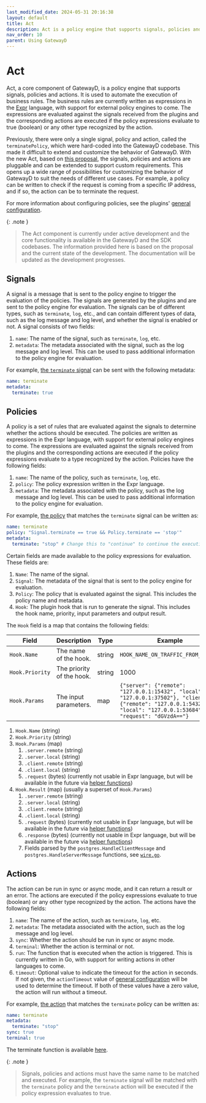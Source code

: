 ```yaml
---
last_modified_date: 2024-05-31 20:16:38
layout: default
title: Act
description: Act is a policy engine that supports signals, policies and actions. It is used to automate the execution of business rules.
nav_order: 10
parent: Using GatewayD
---
```


# Act

Act, a core component of GatewayD, is a policy engine that supports signals, policies and actions. It is used to automate the execution of business rules. The business rules are currently written as expressions in the [Expr](https://github.com/expr-lang/expr) language, with support for external policy engines to come. The expressions are evaluated against the signals received from the plugins and the corresponding actions are executed if the policy expressions evaluate to true (boolean) or any other type recognized by the action.

Previously, there were only a single signal, policy and action, called the `terminatePolicy`, which were hard-coded into the GatewayD codebase. This made it difficult to extend and customize the behavior of GatewayD. With the new Act, based on [this proposal](https://github.com/gatewayd-io/proposals/issues/5), the signals, policies and actions are pluggable and can be extended to support custom requirements. This opens up a wide range of possibilities for customizing the behavior of GatewayD to suit the needs of different use cases. For example, a policy can be written to check if the request is coming from a specific IP address, and if so, the action can be to terminate the request.

For more information about configuring policies, see the plugins' [general configuration](/using-gatewayd/plugins-configuration/general-configurations).

{: .note }
> The Act component is currently under active development and the core functionality is available in the GatewayD and the SDK codebases. The information provided here is based on the proposal and the current state of the development. The documentation will be updated as the development progresses.

## Signals

A signal is a message that is sent to the policy engine to trigger the evaluation of the policies. The signals are generated by the plugins and are sent to the policy engine for evaluation. The signals can be of different types, such as `terminate`, `log`, etc., and can contain different types of data, such as the log message and log level, and whether the signal is enabled or not. A signal consists of two fields:

1. `name`: The name of the signal, such as `terminate`, `log`, etc.
2. `metadata`: The metadata associated with the signal, such as the log message and log level. This can be used to pass additional information to the policy engine for evaluation.

For example, [the `terminate` signal](https://github.com/gatewayd-io/gatewayd-plugin-sdk/blob/d978dc626c5ba7e655f303c6dc51e3335292e4af/act/signal.go#L19-L26) can be sent with the following metadata:

```yaml
name: terminate
metadata:
  terminate: true
```

<!-- [Helper functions](https://github.com/gatewayd-io/gatewayd-plugin-sdk/blob/main/act/signal.go) are provided in the SDK to create and send the signals to the policy engine for plugin development. An example of sending a signal can be found in the cache plugin [here](https://github.com/gatewayd-io/gatewayd-plugin-cache/blob/354012088dc5d72d0f3e13bf10a7498eefea4616/plugin/plugin.go#L146-L163). -->

## Policies

A policy is a set of rules that are evaluated against the signals to determine whether the actions should be executed. The policies are written as expressions in the Expr language, with support for external policy engines to come. The expressions are evaluated against the signals received from the plugins and the corresponding actions are executed if the policy expressions evaluate to a type recognized by the action. Policies have the following fields:

1. `name`: The name of the policy, such as `terminate`, `log`, etc.
2. `policy`: The policy expression written in the Expr language.
3. `metadata`: The metadata associated with the policy, such as the log message and log level. This can be used to pass additional information to the policy engine for evaluation.

For example, [the policy](https://github.com/gatewayd-io/gatewayd/blob/6ccf9b70be368fb935dbc133bf547eae9f590630/act/builtins.go#L38-L42) that matches the `terminate` signal can be written as:

```yaml
name: terminate
policy: "Signal.terminate == true && Policy.terminate == 'stop'"
metadata:
  terminate: "stop" # Change this to "continue" to continue the execution
```

Certain fields are made available to the policy expressions for evaluation. These fields are:

1. `Name`: The name of the signal.
2. `Signal`: The metadata of the signal that is sent to the policy engine for evaluation.
3. `Policy`: The policy that is evaluated against the signal. This includes the policy name and metadata.
4. `Hook`: The plugin hook that is run to generate the signal. This includes the hook name, priority, input parameters and output result.

The `Hook` field is a map that contains the following fields:

| Field           | Description               | Type   | Example                                                                                                                                                            |
| --------------- | ------------------------- | ------ | ------------------------------------------------------------------------------------------------------------------------------------------------------------------ |
| `Hook.Name`     | The name of the hook.     | string | `HOOK_NAME_ON_TRAFFIC_FROM_CLIENT`                                                                                                                                 |
| `Hook.Priority` | The priority of the hook. | string | 1000                                                                                                                                                               |
| `Hook.Params`   | The input parameters.     | map    | `{"server": {"remote": "127.0.0.1:15432", "local": "127.0.0.1:37502"}, "client": {"remote": "127.0.0.1:5432", "local": "127.0.0.1:53684"}, "request": "dGVzdA=="}` |

   1. `Hook.Name` (string)
   2. `Hook.Priority` (string)
   3. `Hook.Params` (map)
      1. `.server.remote` (string)
      2. `.server.local` (string)
      3. `.client.remote` (string)
      4. `.client.local` (string)
      5. `.request` (bytes) (currently not usable in Expr language, but will be available in the future via [helper functions](https://github.com/gatewayd-io/gatewayd/issues/541))
   4. `Hook.Result` (map) (usually a superset of `Hook.Params`)
      1. `.server.remote` (string)
      2. `.server.local` (string)
      3. `.client.remote` (string)
      4. `.client.local` (string)
      5. `.request` (bytes) (currently not usable in Expr language, but will be available in the future via [helper functions](https://github.com/gatewayd-io/gatewayd/issues/541))
      6. `.response` (bytes) (currently not usable in Expr language, but will be available in the future via [helper functions](https://github.com/gatewayd-io/gatewayd/issues/541))
      7. Fields parsed by the `postgres.HandleClientMessage` and `postgres.HandleServerMessage` functions, see [`wire.go`](https://github.com/gatewayd-io/gatewayd-plugin-sdk/blob/main/databases/postgres/wire.go).

## Actions

The action can be run in sync or async mode, and it can return a result or an error. The actions are executed if the policy expressions evaluate to true (boolean) or any other type recognized by the action. The actions have the following fields:

1. `name`: The name of the action, such as `terminate`, `log`, etc.
2. `metadata`: The metadata associated with the action, such as the log message and log level.
3. `sync`: Whether the action should be run in sync or async mode.
4. `terminal`: Whether the action is terminal or not.
5. `run`: The function that is executed when the action is triggered. This is currently written in Go, with support for writing actions in other languages to come.
6. `timeout`: Optional value to indicate the timeout for the action in seconds. If not given, the `actionTimeout` value of [general configuration](/using-gatewayd/plugins-configuration/general-configurations#configuration-parameters) will be used to determine the timeout. If both of these values have a zero value, the action will run without a timeout.

For example, [the action](https://github.com/gatewayd-io/gatewayd/blob/6ccf9b70be368fb935dbc133bf547eae9f590630/act/builtins.go#L61-L66) that matches the `terminate` policy can be written as:

```yaml
name: terminate
metadata:
  terminate: "stop"
sync: true
terminal: true
```

The terminate function is available [here](https://github.com/gatewayd-io/gatewayd/blob/6ccf9b70be368fb935dbc133bf547eae9f590630/act/builtins.go#L83-L127).

{: .note }
> Signals, policies and actions must have the same name to be matched and executed. For example, the `terminate` signal will be matched with the `terminate` policy and the `terminate` action will be executed if the policy expression evaluates to true.
